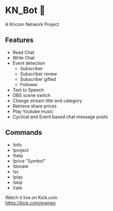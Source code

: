 # KN_Bot 🤖
A Kricom Network Project

## Features
* Read Chat
* Write Chat
* Event detection
  * Subscriber
  * Subscriber renew
  * Subscriber gifted
  * Follower
* Text to Speech
* OBS scene switch
* Change stream title and category
* Retrieve share prices
* Play Youtube music
* Cyclical and Event based chat message posts

## Commands
* !info
* !project
* !help
* !price "Symbol"
* !donate
* !sc
* !play
* !skip
* !rate

Watch it live on Kick.com<br />
https://kick.com/eveneo
